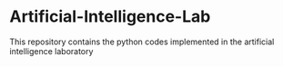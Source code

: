 # Artificial-Intelligence-Lab
This repository contains the python codes implemented in the artificial intelligence laboratory
